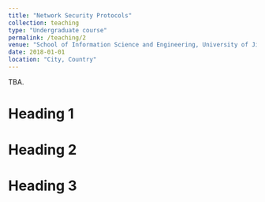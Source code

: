 ```yaml
---
title: "Network Security Protocols"
collection: teaching
type: "Undergraduate course"
permalink: /teaching/2
venue: "School of Information Science and Engineering, University of Jinan"
date: 2018-01-01
location: "City, Country"
---
```


TBA.

Heading 1
======

Heading 2
======

Heading 3
======
